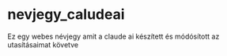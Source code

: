 # nevjegy_caludeai
Ez egy webes névjegy amit a claude ai készített és módósított az utasításaimat követve
